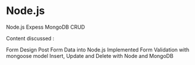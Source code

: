 # Node.js
Node.js Expess MongoDB CRUD

Content discussed :

Form Design
Post Form Data into Node.js
Implemented Form Validation with mongoose model
Insert, Update and Delete with Node and MongoDB
